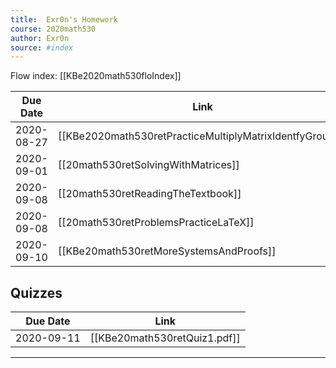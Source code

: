 ```yaml
---
title:  Exr0n's Homework
course: 2020math530
author: Exr0n
source: #index
---
```


Flow index: [[KBe2020math530floIndex]]

| Due Date | Link |
|----------|------|
2020-08-27 | [[KBe2020math530retPracticeMultiplyMatrixIdentfyGroups]]
2020-09-01 | [[20math530retSolvingWithMatrices]]
2020-09-08 | [[20math530retReadingTheTextbook]]
2020-09-08 | [[20math530retProblemsPracticeLaTeX]]
2020-09-10 | [[KBe20math530retMoreSystemsAndProofs]]

## Quizzes
| Due Date | Link |
|----------|------|
2020-09-11 | [[KBe20math530retQuiz1.pdf]]

---
